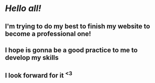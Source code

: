 # *Hello all!*
## I'm trying to do my best to finish my website to become a professional one!
## I hope is gonna be a good practice to me to develop my skills
## I look forward for it <sup><3</sup>
